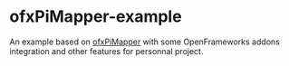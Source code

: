 # ofxPiMapper-example
An example based on [ofxPiMapper](https://github.com/kr15h/ofxPiMapper) with some OpenFrameworks addons integration and other features for personnal project.

